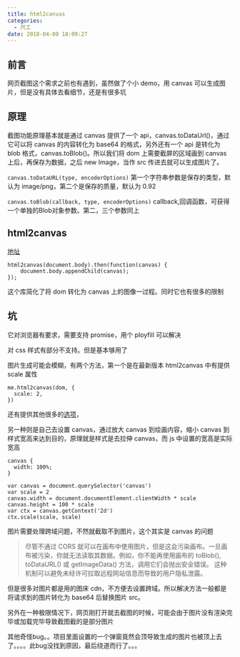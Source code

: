 ```yaml
---
title: html2canvas
categories:
  - 尺工
date: 2018-04-09 18:09:27
---
```

<p></p>
<!-- more -->

## 前言
网页截图这个需求之前也有遇到，虽然做了个小 demo，用 canvas 可以生成图片，但是没有具体去看细节，还是有很多坑

## 原理
截图功能原理基本就是通过 canvas 提供了一个 api，canvas.toDataUrl()，通过它可以将 canvas 的内容转化为 base64 的格式，另外还有一个 api 是转化为 blob 格式，canvas.toBlob()。所以我们将 dom 上需要截屏的区域画到 canvas 上后，再保存为数据，之后 new Image，当作 src 传进去就可以生成图片了。

`canvas.toDataURL(type, encoderOptions)`
第一个字符串参数是保存的类型，默认为 image/png，第二个是保存的质量，默认为 0.92

`canvas.toBlob(callback, type, encoderOptions)`
callback,回调函数，可获得一个单独的Blob对象参数。第二，三个参数同上

## html2canvas
[地址](https://github.com/niklasvh/html2canvas)

```
html2canvas(document.body).then(function(canvas) {
    document.body.appendChild(canvas);
});
```

这个库简化了将 dom 转化为 canvas 上的图像一过程。同时它也有很多的限制

## 坑
它对浏览器有要求，需要支持 promise，用个 ployfill 可以解决

对 css 样式有部分不支持。但是基本够用了

图片生成可能会模糊，有两个方法，第一个是在最新版本 html2canvas 中有提供 scale 属性
```
me.html2canvas(dom, {
  scale: 2,
})
```

还有提供其他很多的[选项](https://html2canvas.hertzen.com/configuration)，

另一种则是自己去设置 canvas，通过放大 canvas 到绘画内容，缩小 canvas 到样式宽高来达到目的，原理就是样式是去拉伸 canvas，而 js 中设置的宽高是实际宽高
```
canvas {
  width: 100%;
}

var canvas = document.querySelector('canvas')
var scale = 2
canvas.width = document.documentElement.clientWidth * scale
canvas.height = 100 * scale
var ctx = canvas.getContext('2d')
ctx.scale(scale, scale)
```

图片需要处理跨域问题，不然就截取不到图片，这个其实是 canvas 的问题

>尽管不通过 CORS 就可以在画布中使用图片，但是这会污染画布。一旦画布被污染，你就无法读取其数据。例如，你不能再使用画布的 toBlob(), toDataURL() 或 getImageData() 方法，调用它们会抛出安全错误。
这种机制可以避免未经许可拉取远程网站信息而导致的用户隐私泄露。

但是很多对图片都是用的图床 cdn，不方便去设置跨域。所以解决方法一般都是将请求到的图片转化为 base64 后替换图片 src。

另外在一种极限情况下，网页刚打开就去截图的时候，可能会由于图片没有渲染完毕或加载完毕导致截图截的是部分图片

其他奇怪bug。。项目里面设置的一个弹窗竟然会顶导致生成的图片也被顶上去了。。。。此bug没找到原因，最后绕道而行了。。。





